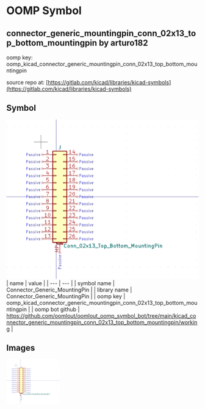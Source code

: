 # OOMP Symbol  
## connector_generic_mountingpin_conn_02x13_top_bottom_mountingpin  by arturo182  
  
oomp key: oomp_kicad_connector_generic_mountingpin_conn_02x13_top_bottom_mountingpin  
  
source repo at: [https://gitlab.com/kicad/libraries/kicad-symbols](https://gitlab.com/kicad/libraries/kicad-symbols)  
## Symbol  
  
[![working.png](working_600.png)](working.png)  
| name | value | 
| --- | --- | 
| symbol name | Connector_Generic_MountingPin | 
| library name | Connector_Generic_MountingPin | 
| oomp key | oomp_kicad_connector_generic_mountingpin_conn_02x13_top_bottom_mountingpin | 
| oomp bot github | https://github.com/oomlout/oomlout_oomp_symbol_bot/tree/main/kicad_connector_generic_mountingpin_conn_02x13_top_bottom_mountingpin/working | 
## Images  
  
[![working.png](working_140.png)](working.png)  
